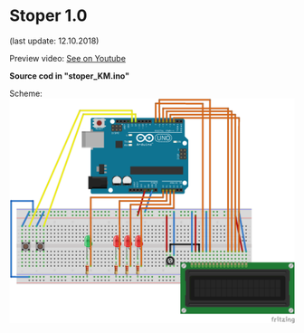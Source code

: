 # Stoper 1.0

(last update: 12.10.2018)

Preview video: [See on Youtube](https://www.youtube.com/embed/9ZXXsBcfOPM)

<b>Source cod in "stoper_KM.ino"</b>

Scheme:
![Scheme error](https://github.com/Kacper1263/arduino/blob/master/stoper/Stoper_1.0/stoper_KM_bb.png)



